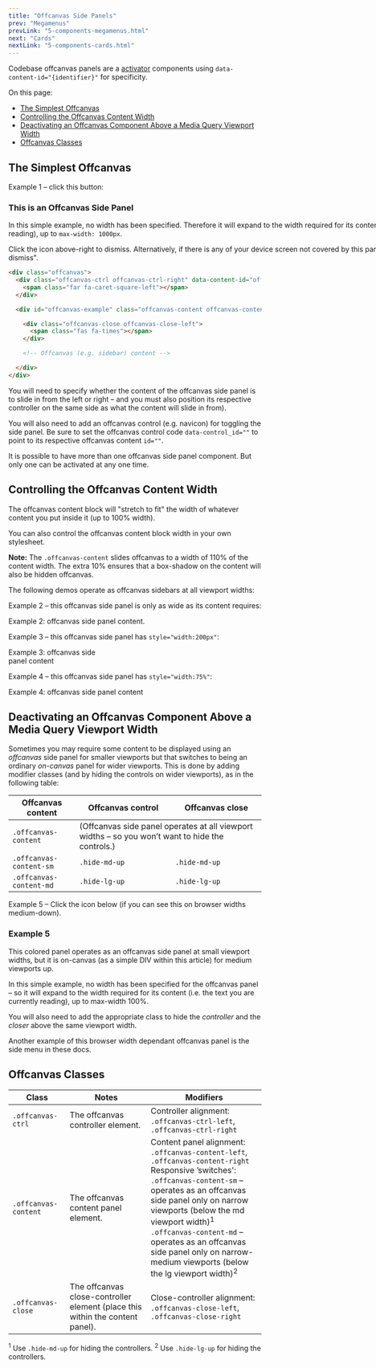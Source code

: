 ```yaml
---
title: "Offcanvas Side Panels"
prev: "Megamenus"
prevLink: "5-components-megamenus.html"
next: "Cards"
nextLink: "5-components-cards.html"
---
```


<p class="h4 thin">Codebase offcanvas panels are a <a href="5-components-activator.html">activator</a> components using <code>data-content-id="{identifier}"</code> for specificity.</p>

<div class="on-page-toc b-thin rounded mb-3e py-1e">
  <p class="mx-2e my-1e">On this page:</p>
  <ul class="menu">
    <li class="menu-item"><a href="#the-simplest-offcanvas">The Simplest Offcanvas</a></li>
    <li class="menu-item"><a href="#controlling-the-offcanvas-content-width">Controlling the Offcanvas Content Width</a></li>
    <li class="menu-item"><a href="#deactivating-an-offcanvas-component-above-a-media-query-viewport-width">Deactivating an Offcanvas Component Above a Media Query Viewport Width</a></li>
    <li class="menu-item"><a href="#offcanvas-classes">Offcanvas Classes</a></li>
  </ul>
</div>

## The Simplest Offcanvas

Example 1 – click this button: <span class="offcanvas-ctrl" data-content-id="oc-example"><span class="btn btn-icon small"><span class="far fa-caret-square-left"></span></span></span>

<div class="offcanvas-content offcanvas-content-left p-3e bg-theme-2" id="oc-example" style="width:1000px">
  <div class="offcanvas-close offcanvas-close-right">
    <span class="fas fa-times"></span>
  </div>
  <h3>This is an Offcanvas Side Panel</h3>
  <p>In this simple example, no width has been specified. Therefore it will expand to the width required for its content (i.e. the text you are currently reading), up to <code class="b-thin">max-width: 1000px</code>.</p>
  <p>Click the <span class="fas fa-times"></span> icon above-right to dismiss. Alternatively, if there is any of your device screen not covered by this panel, then you can "click outside to dismiss".</p>
</div>

```HTML
<div class="offcanvas">
  <div class="offcanvas-ctrl offcanvas-ctrl-right" data-content-id="offcanvas-example">
    <span class="far fa-caret-square-left"></span>
  </div>

  <div id="offcanvas-example" class="offcanvas-content offcanvas-content-right">

    <div class="offcanvas-close offcanvas-close-left">
      <span class="fas fa-times"></span>
    </div>

    <!-- Offcanvas (e.g. sidebar) content -->

  </div>
</div>
```

You will need to specify whether the content of the offcanvas side panel is to slide in from the left or right – and you must also position its respective controller on the same side as what the content will slide in from).

You will also need to add an offcanvas control (e.g. navicon) for toggling the side panel. Be sure to set the offcanvas control code `data-control_id=""` to point to its respective offcanvas content `id=""`.

It is possible to have more than one offcanvas side panel component. But only one can be activated at any one time.

## Controlling the Offcanvas Content Width

The offcanvas content block will "stretch to fit" the width of whatever content you put inside it (up to 100% width).

You can also control the offcanvas content block width in your own stylesheet.

<p class="bg-theme-2 p-2e"><b>Note:</b> The <code>.offcanvas-content</code> slides offcanvas to a width of <span class="bold">110%</span> of the content width. The extra 10% ensures that a box-shadow on the content will also be hidden offcanvas.</p>

The following demos operate as offcanvas sidebars at all viewport widths:

Example 2 – this offcanvas side panel is only as wide as its content requires: <span class="offcanvas-ctrl mb-3e" data-content-id="oc-ex-2"><span class="btn btn-icon small"><span class="far fa-caret-square-right"></span></span></span>

<div class="offcanvas-content offcanvas-content-right bg-theme-2 p-2e" id="oc-ex-2">
  <div class="offcanvas-close offcanvas-close-left"><span class="fas fa-times"></span></div>Example 2: offcanvas side panel content.
</div>

Example 3 – this offcanvas side panel has `style="width:200px"`: <span class="offcanvas-ctrl mb-3e" data-content-id="oc-ex-3"><span class="btn btn-icon small"><span class="far fa-caret-square-right"></span></span></span>

<div class="offcanvas-content offcanvas-content-right bg-theme-2 p-2e" id="oc-ex-3" style="width:200px">
  <div class="offcanvas-close offcanvas-close-left"><span class="fas fa-times"></span></div>
  Example 3: offcanvas side panel content
</div>

Example 4 – this offcanvas side panel has `style="width:75%"`: <span class="offcanvas-ctrl mb-3e" data-content-id="oc-ex-4"><span class="btn btn-icon small"><span class="far fa-caret-square-right"></span></span></span>

<div class="offcanvas-content offcanvas-content-right bg-theme-2 p-2e" id="oc-ex-4" style="width:75%">
  <div class="offcanvas-close offcanvas-close-left"><span class="fas fa-times"></span></div>Example 4: offcanvas side panel content
</div>

## Deactivating an Offcanvas Component Above a Media Query Viewport Width

Sometimes you may require some content to be displayed using an _offcanvas_ side panel for smaller viewports but that switches to being an ordinary _on-canvas_ panel for wider viewports. This is done by adding modifier classes (and by hiding the controls on wider viewports), as in the following table:

<table class="table">
  <thead>
    <tr>
      <th>Offcanvas content</th>
      <th>Offcanvas control</th>
      <th>Offcanvas close</th>
    </tr>
  </thead>
  <tbody>
    <tr>
      <td><code>.offcanvas-content</code></td>
      <td colspan="2">(Offcanvas side panel operates at all viewport widths – so you won’t want to hide the controls.)</td>
    </tr>
    <tr>
      <td><code class="nowrap">.offcanvas-content-sm</code></td>
      <td><code class="nowrap">.hide-md-up</code></td>
      <td><code class="nowrap">.hide-md-up</code></td>
    </tr>
    <tr>
      <td><code>.offcanvas-content-md</code></td>
      <td><code>.hide-lg-up</code></td>
      <td><code>.hide-lg-up</code></td>
    </tr>
  </tbody>
</table>

Example 5 – Click the icon below (if you can see this on browser widths medium-down).

<div class="offcanvas-ctrl hide-md-up mb-3e" data-content-id="oc-ex-5"><span class="btn primary btn-icon btn-sm"><span class="far fa-caret-square-left"></span></span></div>
<div class="offcanvas-content offcanvas-content-sm offcanvas-content-left p-3e primary white mb-3e" id="oc-ex-5">
  <div class="offcanvas-close offcanvas-close-right hide-md-up"><span class="fas fa-times"></span></div>
  <h3>Example 5</h3>
  <p>This colored panel operates as an offcanvas side panel at small viewport widths, but it is on-canvas (as a simple DIV within this article) for medium viewports up.</p>
  <p class="hide-md-up">In this simple example, no width has been specified for the offcanvas panel – so it will expand to the width required for its content (i.e. the text you are currently reading), up to max-width 100%. </p>
</div>

You will also need to add the appropriate class to hide the _controller_ and the _closer_ above the same viewport width.

<div class="mb-3e p-2e bg-theme-2">Another example of this browser width dependant offcanvas panel is the side menu in these docs.</div>

## Offcanvas Classes

<table class="table">
  <thead>
    <tr>
      <th>Class</th>
      <th>Notes</th>
      <th>Modifiers</th>
    </tr>
  </thead>
  <tbody>
    <tr>
      <td><code>.offcanvas-ctrl</code></td>
      <td>The <span class="nowrap">offcanvas</span> controller element.</td>
      <td>Controller alignment: <br><code class="nowrap">.offcanvas-ctrl-left</code>, <code class="nowrap">.offcanvas-ctrl-right</code></td>
    </tr>
    <tr>
      <td><code class="nowrap">.offcanvas-content</code></td>
      <td>The <span class="nowrap">offcanvas</span> content panel element.</td>
      <td>Content panel alignment: <br><code class="nowrap">.offcanvas-content-left</code>, <code class="nowrap">.offcanvas-content-right</code> <br>
        Responsive ’switches': <br>
        <code class="nowrap">.offcanvas-content-sm</code> – operates as an offcanvas side panel only on narrow viewports (below the md viewport width)<sup>1</sup> <br>
        <code class="nowrap">.offcanvas-content-md</code> – operates as an offcanvas side panel only on narrow-medium viewports (below the lg viewport width)<sup>2</sup>
      </td>
    </tr>
    <tr>
      <td><code>.offcanvas-close</code></td>
      <td>The <span class="nowrap">offcanvas</span> close-controller element (place this within the content panel).</td>
      <td>Close-controller alignment: <br><code class="nowrap">.offcanvas-close-left</code>, <code class="nowrap">.offcanvas-close-right</code></td>
    </tr>
  </tbody>
</table>

<sup>1</sup> Use `.hide-md-up` for hiding the controllers.
<sup>2</sup> Use `.hide-lg-up` for hiding the controllers.
